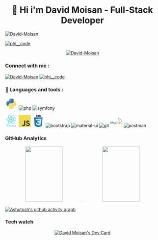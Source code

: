 <h1 align="center">👋 Hi i'm David Moisan - Full-Stack Developer </h1>     

<p align="left"> <img src="https://komarev.com/ghpvc/?username=David-Moisan&label=Profile%20views&color=0e75b6&style=flat" alt="David-Moisan" /> </p> <p align="left"> <a href="https://twitter.com/phi__code" target="blank"><img src="https://img.shields.io/twitter/follow/phi__code?logo=twitter&style=for-the-badge" alt="phi__code" /></a> </p>


<p align="center"> <a href="https://github.com/ryo-ma/github-profile-trophy"><img src="https://github-profile-trophy.vercel.app/?username=David-Moisan" alt="David-Moisan" /></a> </p>

<h3 align="left">Connect with me :</h3>

<a href="https://www.linkedin.com/in/david-moisan-6251331a5/" target="blank"><img align="center" src="https://raw.githubusercontent.com/rahuldkjain/github-profile-readme-generator/master/src/images/icons/Social/linked-in-alt.svg" alt="David-Moisan" height="30" width="40" /></a>
<a href="https://twitter.com/phi__code" target="blank"><img align="center" src="https://raw.githubusercontent.com/rahuldkjain/github-profile-readme-generator/master/src/images/icons/Social/twitter.svg" alt="phi__code" height="30" width="40" /></a>
                                                                       
### 💬 Languages and tools : 

<p align="left"><img src="https://raw.githubusercontent.com/devicons/devicon/master/icons/python/python-original.svg" alt="python" width="40" height="40"/> <img src="https://upload.wikimedia.org/wikipedia/commons/thumb/2/27/PHP-logo.svg/1280px-PHP-logo.svg.png" alt="php" width="40" height="40"/> <img src="https://seeklogo.com/images/S/symfony-logo-AA34C8FC16-seeklogo.com.png" alt="symfony" width="40" height="40"/> </p>                                   
<p> <img src="https://raw.githubusercontent.com/devicons/devicon/master/icons/react/react-original-wordmark.svg" alt="react" width="40" height="40"/> <img src="https://raw.githubusercontent.com/devicons/devicon/master/icons/javascript/javascript-original.svg" alt="javascript" width="40" height="40"/> <img src="https://raw.githubusercontent.com/devicons/devicon/master/icons/css3/css3-original-wordmark.svg" alt="css3" width="40" height="40"/> <img src="https://upload.wikimedia.org/wikipedia/commons/thumb/b/b2/Bootstrap_logo.svg/1280px-Bootstrap_logo.svg.png" alt="bootstrap" width="40" height="40"/> <img src="https://cdn.worldvectorlogo.com/logos/element-ui-1.svg" alt="material-ui" width="40" height="40"/> <img src="https://www.vectorlogo.zone/logos/git-scm/git-scm-icon.svg" alt="git" width="40" height="40"/> <img src="https://raw.githubusercontent.com/devicons/devicon/master/icons/mysql/mysql-original-wordmark.svg" alt="mysql" width="40" height="40"/> <img src="https://www.vectorlogo.zone/logos/getpostman/getpostman-icon.svg" alt="postman" width="40" height="40"/>
  
</p>
                                                                        

### GitHub Analytics

<p align='center'>
  <a href="https://github.com/David-Moisan">
    <img height="180em" width="49%" src="https://github-readme-stats-eight-theta.vercel.app/api?username=David-Moisan&show_icons=true&theme=dracula" />
    <img height="180em" width="49%" src="https://github-readme-stats-eight-theta.vercel.app/api/top-langs/?username=David-Moisan&layout=compact&langs_count=8&theme=dracula"/>
  </a>
</p>

[![Ashutosh's github activity graph](https://activity-graph.herokuapp.com/graph?username=David-Moisan&theme=dracula)](https://github.com/ashutosh00710/github-readme-activity-graph)


### Tech watch  
  
<a href="https://app.daily.dev/DavMoiz">
  <p align="center">
    <img src="https://api.daily.dev/devcards/e523dea3143b4950a20fd83b59d89405.png?r=yw6" width="400" alt="David Moisan's Dev Card"/>
  </p>
</a>

